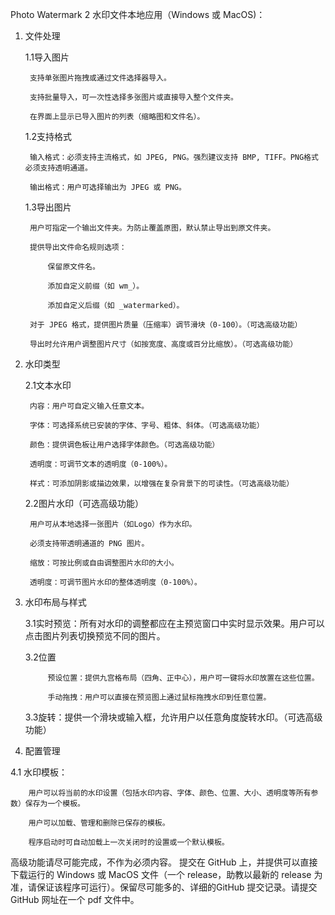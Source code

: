 Photo Watermark 2
水印文件本地应用（Windows 或 MacOS)：

1. 文件处理

	1.1导入图片

		支持单张图片拖拽或通过文件选择器导入。

		支持批量导入，可一次性选择多张图片或直接导入整个文件夹。

		在界面上显示已导入图片的列表（缩略图和文件名）。



	1.2支持格式

		输入格式：必须支持主流格式，如 JPEG, PNG。强烈建议支持 BMP, TIFF。PNG格式必须支持透明通道。

		输出格式：用户可选择输出为 JPEG 或 PNG。


	1.3导出图片

		用户可指定一个输出文件夹。为防止覆盖原图，默认禁止导出到原文件夹。

		提供导出文件命名规则选项：

			保留原文件名。

			添加自定义前缀（如 wm_）。

			添加自定义后缀（如 _watermarked）。

		对于 JPEG 格式，提供图片质量（压缩率）调节滑块（0-100）。（可选高级功能）

		导出时允许用户调整图片尺寸（如按宽度、高度或百分比缩放）。（可选高级功能）


2. 水印类型

	2.1文本水印

		内容：用户可自定义输入任意文本。

		字体：可选择系统已安装的字体、字号、粗体、斜体。（可选高级功能）

		颜色：提供调色板让用户选择字体颜色。（可选高级功能）

		透明度：可调节文本的透明度（0-100%）。

		样式：可添加阴影或描边效果，以增强在复杂背景下的可读性。（可选高级功能）

	2.2图片水印（可选高级功能）

		用户可从本地选择一张图片（如Logo）作为水印。

		必须支持带透明通道的 PNG 图片。

		缩放：可按比例或自由调整图片水印的大小。

		透明度：可调节图片水印的整体透明度（0-100%）。


3. 水印布局与样式

	3.1实时预览：所有对水印的调整都应在主预览窗口中实时显示效果。用户可以点击图片列表切换预览不同的图片。

	3.2位置

			预设位置：提供九宫格布局（四角、正中心），用户可一键将水印放置在这些位置。

			手动拖拽：用户可以直接在预览图上通过鼠标拖拽水印到任意位置。

	3.3旋转：提供一个滑块或输入框，允许用户以任意角度旋转水印。（可选高级功能）


4. 配置管理

4.1 水印模板：

		用户可以将当前的水印设置（包括水印内容、字体、颜色、位置、大小、透明度等所有参数）保存为一个模板。

		用户可以加载、管理和删除已保存的模板。

		程序启动时可自动加载上一次关闭时的设置或一个默认模板。



高级功能请尽可能完成，不作为必须内容。
提交在 GitHub 上，并提供可以直接下载运行的 Windows 或 MacOS 文件（一个 release，助教以最新的 release 为准，请保证该程序可运行）。保留尽可能多的、详细的GitHub 提交记录。请提交 GitHub 网址在一个 pdf 文件中。